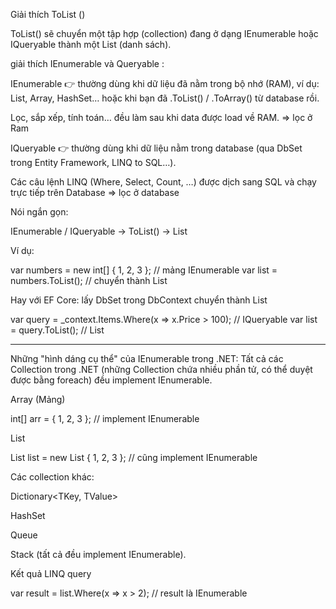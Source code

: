 
Giải thích  ToList  ()  

ToList() sẽ chuyển một tập hợp (collection) đang ở dạng IEnumerable<T> hoặc IQueryable<T> thành một List<T> (danh sách).

giải thích    IEnumerable<T>  và   Queryable<T>    : 


IEnumerable<T> 👉 thường dùng khi dữ liệu đã nằm trong bộ nhớ (RAM), ví dụ: List, Array, HashSet… hoặc khi bạn đã .ToList() / .ToArray() từ database rồi.

Lọc, sắp xếp, tính toán… đều làm sau khi data được load về RAM. =>   lọc ở Ram

IQueryable<T> 👉 thường dùng khi dữ liệu nằm trong database (qua DbSet<T> trong Entity Framework, LINQ to SQL…).

Các câu lệnh LINQ (Where, Select, Count, …) được dịch sang SQL và chạy trực tiếp trên Database   => lọc ở database 




Nói ngắn gọn:

IEnumerable / IQueryable → ToList() → List<T>

Ví dụ:

var numbers = new int[] { 1, 2, 3 };   // mảng IEnumerable <T> 
var list = numbers.ToList();           // chuyển thành List<int>


Hay với EF Core:    lấy  DbSet trong DbContext  chuyển thành  List  <T> 

var query = _context.Items.Where(x => x.Price > 100); // IQueryable<Item>
var list = query.ToList(); // List<Item>



--------------------------------------------------------------------------------------------


Những "hình dáng cụ thể" của IEnumerable<T> trong .NET:
Tất cả các Collection trong .NET (những Collection chứa nhiều phần tử, có thể duyệt được bằng foreach) đều implement IEnumerable<T>.

Array (Mảng)

int[] arr = { 1, 2, 3 }; // implement IEnumerable<int>


List<T>

List<int> list = new List<int> { 1, 2, 3 }; // cũng implement IEnumerable<int>


Các collection khác:

Dictionary<TKey, TValue>

HashSet<T>

Queue<T>

Stack<T>
(tất cả đều implement IEnumerable<T>).

Kết quả LINQ query

var result = list.Where(x => x > 2); // result là IEnumerable<int>





